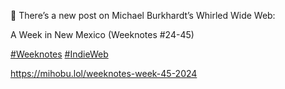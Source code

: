 🤖 There’s a new post on Michael Burkhardt’s Whirled Wide Web:

A Week in New Mexico (Weeknotes #24-45)

[\#<span>Weeknotes</span>](https://social.lol/tags/Weeknotes) [\#<span>IndieWeb</span>](https://social.lol/tags/IndieWeb)

[<span class="invisible">https://</span><span class="ellipsis">mihobu.lol/weeknotes-week-45-2</span><span class="invisible">024</span>](https://mihobu.lol/weeknotes-week-45-2024)
